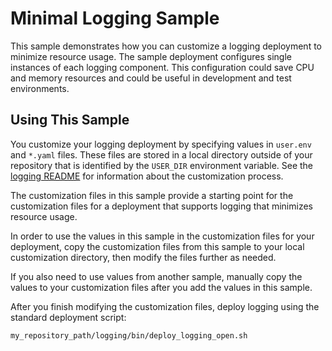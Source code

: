 # Minimal Logging Sample

This sample demonstrates how you can customize a logging deployment
to minimize resource usage. The sample deployment configures single instances of each logging 
component. This configuration could save CPU and memory resources and could be useful in development and test environments.

## Using This Sample

You customize your logging deployment by specifying values in `user.env` and `*.yaml` files. These files are stored in a local directory outside of your repository that is identified by the `USER_DIR` environment variable. See the 
[logging README](../../logging/README.md#log_custom) for information about the customization process. 

The customization files in this sample provide a starting point for the customization files for a deployment that supports logging that minimizes resource usage. 

In order to use the values in this sample in the customization files for your deployment, copy the customization files from this sample to your local customization directory, then modify the files further as needed.

If you also need to use values from another sample, manually copy the values to your customization files after you add the values in this sample. 

After you finish modifying the customization files, deploy logging using the standard deployment script:

```bash
my_repository_path/logging/bin/deploy_logging_open.sh
```
